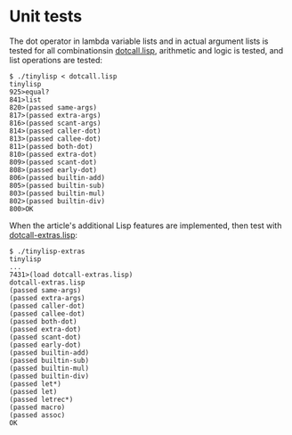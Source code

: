 # Unit tests

The dot operator in lambda variable lists and in actual argument lists is tested for all combinationsin [dotcall.lisp](dotcall.lisp), arithmetic and logic is tested, and list operations are tested:

```console
$ ./tinylisp < dotcall.lisp
tinylisp
925>equal?
841>list
820>(passed same-args)
817>(passed extra-args)
816>(passed scant-args)
814>(passed caller-dot)
813>(passed callee-dot)
811>(passed both-dot)
810>(passed extra-dot)
809>(passed scant-dot)
808>(passed early-dot)
806>(passed builtin-add)
805>(passed builtin-sub)
803>(passed builtin-mul)
802>(passed builtin-div)
800>OK
```

When the article's additional Lisp features are implemented, then test with [dotcall-extras.lisp](dotcall-extras.lisp):

```console
$ ./tinylisp-extras
tinylisp
...
7431>(load dotcall-extras.lisp)
dotcall-extras.lisp
(passed same-args)
(passed extra-args)
(passed caller-dot)
(passed callee-dot)
(passed both-dot)
(passed extra-dot)
(passed scant-dot)
(passed early-dot)
(passed builtin-add)
(passed builtin-sub)
(passed builtin-mul)
(passed builtin-div)
(passed let*)
(passed let)
(passed letrec*)
(passed macro)
(passed assoc)
OK
```

